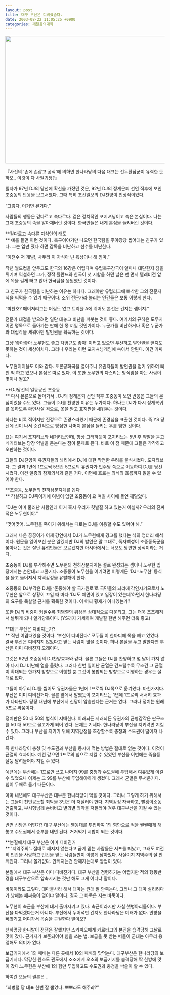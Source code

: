 ```yaml
---
layout: post
title: 대구 부산은 디비졌슴다.
date: 2003-08-22 11:05:25 +0900
categories: 깨달음의대화
---
```

<p align="center">
  <img
src="http://drkimz.com/technote/board/KDR/upimg/1061461209.jpg" width="521" height="403"
border="0" />
</p>

<p align="left">
  『사진의 '손에 손잡고 공식'에 의하면 한나라당의 다음 대표는 전두환잠군이 유력한 듯 하오.. 이것이 다 사필귀정?』
</p>

필자가 97년 DJ의 당선에 확신을 가졌던 것은, 92년 DJ의 정계은퇴 선언 직후에 보인 조중동의 반응을 보고서였다. 그때 특히 조선일보의 DJ찬양이 인상적이었다.

“그렇다. 이거면 된거다.”

사람들의 행동은 겉다르고 속다르다. 겉은 정치적인 포지셔닝이고 속은 본심이다. 나는 그때 조중동의 속을 알아채버린 것이다. 한국인들은 내게 본심을 들켜버린 것이다.

**겉다르고 속다른 지식인의 태도   
** 예를 들면 이런 것이다. 축구이야기만 나오면 한국팀을 주야장창 씹어대는 친구가 있다. 그는 입만 뗐다 하면 감독을 비난하고 선수를 비난한다. 

“이천수 저 개발!, 차두리 이 자식아 넌 육상이나 해 임마.”

작년 월드컵을 앞두고도 한국의 16강은 어렵다며 유럽축구강국이 얼마나 대단한지 침을 튀기며 역설하던 그가, 정작 폴란드와 한국이 첫 시합을 하던 날은 맨 먼저 텔레비전 앞에 목을 길게 빼고 앉아 한국팀을 응원했던 것이다. 

그 친구가 한국팀을 비난하는 이유는 하나다. 그래야만 유럽리그에 빠삭한 그의 전문지식을 써먹을 수 있기 때문이다. 소위 전문가라 불리는 인간들은 보통 이렇게 한다. 

“박찬호? 메이저리그는 어림도 없고 트리플 A에 뛰어도 본전은 건지는 셈이지.”

전문가 대접을 받으려면 일단 대놓고 비난을 퍼붓는 것이 좋다. 여기서의 규칙은 도무지 어떤 명목으로 돌아가는 판에 한 몫 끼일 것인가이다. 누군가를 비난하거나 혹은 누군가와 대립각을 세워야만 발언권을 획득하는 것이다. 

그냥 ‘좋아좋아 노무현도 좋고 차범근도 좋아’ 이러고 있으면 우선하고 발언권을 얻지도 못하는 것이 세상이치다. 그러나 우리는 이런 포지셔닝게임에 속아서 안된다. 이건 가짜다. 

노무현지지율도 이와 같다. 토론공화국을 열어주니 유권자들이 발언권을 얻기 위하여 삐친 척 하고 있으나 본심은 따로 있다. 이 또한 노무현의 다스리는 방식임을 아는 사람이 몇이나 될꼬?

**DJ당선의 일등공신 조중동  
** 다시 본론으로 돌아가서.. DJ의 정계은퇴 선언 직후 조중동이 보인 반응은 그들의 본심이었을 수도 있다. 그들이 DJ를 찬양한 이유는 두가지다. 하나는 DJ가 다시 정계복귀를 못하도록 확인사살 격으로, 못을 받고 표지판을 세워두는 것이다. 

하나는 비록 적이지만 진정으로 존경스러웠기 때문에 존경심을 표출한 것이다. 즉 YS 당선에 신이 나서 순간적으로 방심한 나머지 본심을 들키는 우를 범한 것이다. 

요는 여기서 포지티브와 네거티브인데, 항상 그러하듯이 포지티브는 5년 후 약발을 듣고 네거티브는 당장 약발을 듣는다는 점이 문제로 된다. 바로 이 점 때문에 그들은 착각하고 오판하는 것이다. 

그들의 DJ찬양이 유권자들의 뇌리에서 DJ에 대한 막연한 우려를 불식시켰다. 포지티브다. 그 결과 1년에 1프로씩 5년간 5프로의 유권자가 민주당 쪽으로 이동하여 DJ를 당선시켰다. 이건 일종의 잠재의식과 같은 거다. 이면에 흐르는 의식의 흐름까지 읽을 수 있어야 한다.

**조중동, 노무현의 천하삼분지계를 돕다  
** 각설하고 DJ죽이기에 여념이 없던 조중동이 요 며칠 사이에 돌연 깨달았다. 

“DJ는 이미 물러난 사람인데 이거 혹시 우리가 헛발질 하고 있는거 아닐까? 우리의 진짜 적은 노무현이야.”

“맞어맞어. 노무현을 죽이기 위해서는 때로는 DJ를 이용할 수도 있어야 해.”

그래서 나온 꿍꿍이가 어제 강연에서 DJ가 노무현에게 경고를 했다는 식의 엉터리 해석이다. 원문을 읽어보신 분은 알겠지만 DJ의 발언은 말 그대로, 독자백성이 조중동폭군을 쫓아내는 것은 잘난 유럽인들은 모르겠지만 아시아에서는 너모도 당연한 상식이라는 거다.

조중동이 DJ를 부각해주면 노무현의 천하삼분지계는 절로 완성되는 셈이니 노무현 입장에서는 손안대고 코풀기다. 조중동이 노무현을 이기려면 어떻게든 ‘DJ=노무현’ 등식을 물고 늘어져서 지역감정을 유발해야 한다. 

조중동의 DJ부각은 DJ를 ‘존중해야 할 국가원로’로 국민들의 뇌리에 각인시키므로서 노무현은 앞으로 상황이 꼬일 때 마다 ‘DJ도 체면이 있고 입장이 있는데’하면서 한나라당의 요구를 묵살할 근거를 획득한 것이다. 이 어찌 횡재가 아니겠는가?

또한 DJ의 비중이 커질수록 최병렬의 위상은 상대적으로 다운되고, 그는 더욱 초조해져서 날뛰게 되니 일거양득이다. (YS까지 가세하여 개발질 한번 해주면 더욱 좋고)

**대구 부산은 디비지는가?  
** 작년 이맘때였을 것이다. ‘부산이 디비진다.’ 모두들 이 한마디에 목을 빼고 있었다. 결국 부산은 디비지지 않았다고 믿는 사람이 많을 것이다. 허나 본질을 두고 말한다면 부산은 이미 디비진지 오래이다. 

그것은 92년 조중동의 DJ찬양효과와 같다. 물론 그들은 DJ를 찬양하고 몇 달이 가지 않아 다시 DJ 비난에 열을 올렸다. 그러나 한번 일어난 균열은 건드릴수록 무조건 그 균열이 확대되는 한가지 방향으로 이행할 뿐 그것이 봉합되는 방향으로 이행하는 경우는 절대로 없다.

그들이 아무리 DJ를 씹어도 유권자들은 1년에 1프로씩 DJ쪽으로 옮겨왔다. 마찬가지다. 부산은 이미 디비진거다. 물론 앞에서 말했듯이 포지티브는 1년에 1프로씩 서서히 효과가 나타난다. 당장 내년에 부산에서 신당이 압승한다는 근거는 없다. 그러나 정치는 원래 5프로 싸움이다.

정치판은 50 대 50의 법칙이 지배한다. 이래되든 저래되든 유권자의 균형감각은 판구조를 50 대 50으로 몰고가게 되어 있다. 문제는 기세다. 한나라당이 부산을 지키려면 지킬 수 있다. 그러나 부산을 지키기 위해 지역감정을 조장할수록 충청과 수도권이 떨어져 나간다. 

즉 한나라당이 충청 및 수도권과 부산을 동시에 먹는 방법은 절대로 없는 것이다. 이것이 균열의 효과이다. 예전 같으면 1프로의 힘으로 지킬 수 있었던 부산을 이번에는 죽을둥 살둥 달려들어야 지킬 수 있다. 

예년에는 부산에는 1프로만 쓰고 나머지 99를 충청과 수도권에 투입해서 여유있게 이길 수 있었으나 이제는 그 99를 부산에 투입해야하게 생겼다. 그래서 균열은 무서운거다. 힘이 두배로 들기 때문이다. 

아마 내년에도 대구부산은 대부분 한나라당이 먹을 것이다. 그러나 그렇게 하기 위해서는 그들이 천인공노할 죄악을 3번은 더 저질러야 한다. 지역감정 자극하고, 빨갱이소동 연출하고, 부시형님께 손비비고 별의별 죄악을 저질러야 겨우 대구부산을 지킬 수 있는 것이다.

반면 신당은 어떤가? 대구 부산에는 별동대를 투입하여 1의 힘만으로 적을 쩔쩔매게 해놓고 수도권에서 승부를 내면 된다. 거저먹기 시합이 되는 것이다. 

**본질에서 대구 부산은 이미 디비진거   
** '지역주의'.. 절대로 깨지지 않는다고 굳게 믿는 사람들은 서프를 떠났고, 그래도 여전히 인간을 사랑하고 인간을 믿는 사람들만이 이렇게 남아있다. 사실이지 지역주의 잘 안깨진다. 그러나 쫄거없다. 안깨지는건 안깨지는대로 방법이 있다.

본질에서 대구 부산은 이미 디비진거다. 대구 부산을 점령하기는 어렵지만 적의 행동반경을 대구부산으로 압축시키는 것만 해도 그게 어디냐 말이다.

바둑이라도 그렇다. 대마불사라 해서 대마는 원래 잘 안죽는다. 그러나 그 대마 살리려다가 낭패본 패싸움이 몇이냐 말이다. 결국 그 바둑은 지는 바둑이다. 

노무현이 측근을 부산에 대거 출마시키고 있다. 측근이라지만 사실 햇병아리들이다. 부산을 다먹겠다는거 아니다. 부산에서 두어석만 건져도 한나라당은 미래가 없다. 안방을 빼앗기고 어디가서 목숨을 구걸한다 말이오? 

천하명장 한니발이 전쟁은 잘했지만 스키피오에게 카르타고의 본진을 습격당해 그날로 맛이 갔다. 근거지가 보존되어야 힘을 쓰는 법. 보급을 못 받는 떠돌이 군대는 아무리 용맹해도 의미가 없다. 

보급기지에서 1의 패배는 다른 곳에서 10의 패배와 맞먹는다. 대구부산은 한나라당의 보급기지다. 막강한 원소도 관도에서 조조에게 오소의 보급기지를 습격당해 딱 한방에 맛이 갔다.노무현은 부산에 1의 힘만 투입하고도 수도권과 충청을 싹쓸이 할 수 있다. 

하여간 오늘의 결론은 ..

“최병렬 당 대표 한번 잘 뽑았다. 뽀뽀라도 해주랴?”